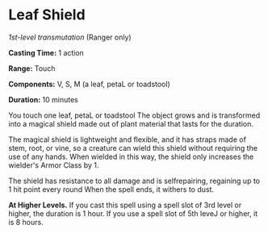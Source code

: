 # Leaf Shield
*1st-level transmutation* (Ranger only)

**Casting Time:** 1 action

**Range:** Touch

**Components:** V, S, M (a leaf, petaL or toadstool)

**Duration:** 10 minutes

You touch one leaf, petaL or toadstool The object grows and is transformed into a magical shield made out of plant material that lasts for the duration.

The magical shield is lightweight and flexible, and it has straps made of stem, root, or vine, so a creature can wield this shield without requiring the use of any hands. When wielded in this way, the shield only increases the wielder's Armor Class by 1.

The shield has resistance to all damage and is selfrepairing, regaining up to 1 hit point every round When the spell ends, it withers to dust.

**At Higher Levels.** If you cast this spell using a spell slot of 3rd level or higher, the duration is 1 hour. If you use a spell slot of 5th leveJ or higher, it is 8 hours.